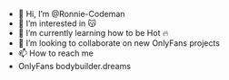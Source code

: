 - 👋 Hi, I’m @Ronnie-Codeman
- 👀 I’m interested in 😽
- 🌱 I’m currently learning how to be Hot 🔥
- 💞️ I’m looking to collaborate on new OnlyFans projects
- 📫 How to reach me 
- OnlyFans bodybuilder.dreams

<!---
Ronnie-Codeman/Ronnie-Codeman is a ✨ special ✨ repository because its `README.md` (this file) appears on your GitHub profile.
You can click the Preview link to take a look at your changes.
--->
